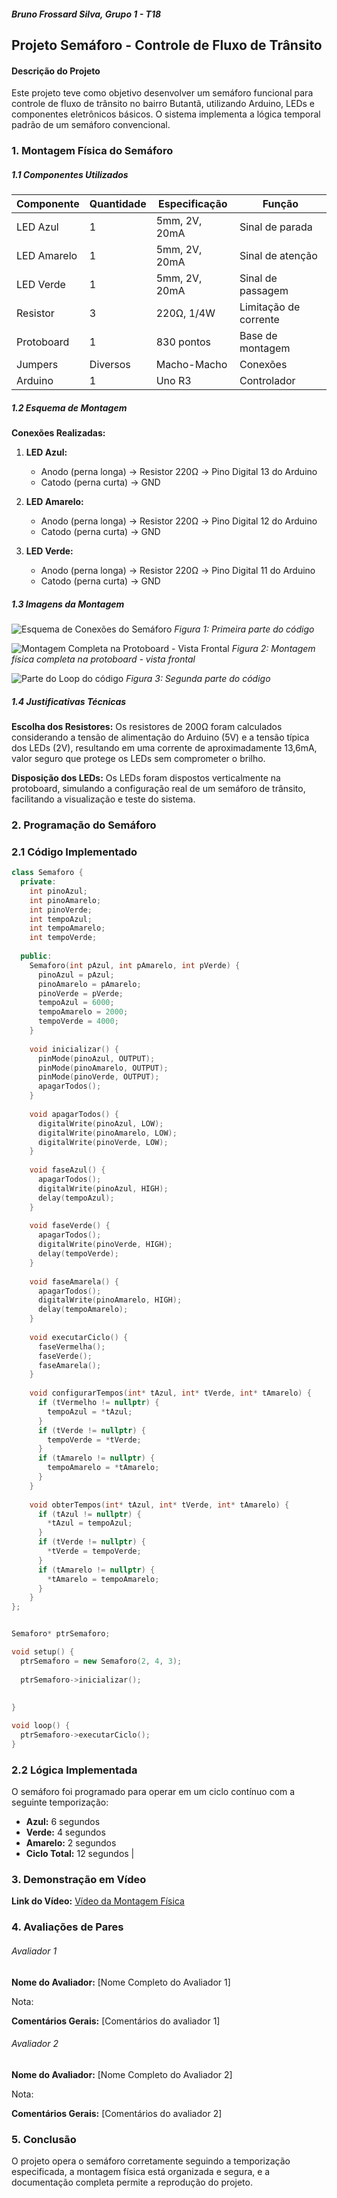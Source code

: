 ##### Bruno Frossard Silva, Grupo 1 - T18


## Projeto Semáforo - Controle de Fluxo de Trânsito


#### Descrição do Projeto

Este projeto teve como objetivo desenvolver um semáforo funcional para controle de fluxo de trânsito no bairro Butantã, utilizando Arduino, LEDs e componentes eletrônicos básicos. O sistema implementa a lógica temporal padrão de um semáforo convencional.

### 1. Montagem Física do Semáforo

##### 1.1 Componentes Utilizados

| Componente | Quantidade | Especificação | Função |
|------------|------------|---------------|--------|
| LED Azul | 1 | 5mm, 2V, 20mA | Sinal de parada |
| LED Amarelo | 1 | 5mm, 2V, 20mA | Sinal de atenção |
| LED Verde | 1 | 5mm, 2V, 20mA | Sinal de passagem |
| Resistor | 3 | 220Ω, 1/4W | Limitação de corrente |
| Protoboard | 1 | 830 pontos | Base de montagem |
| Jumpers | Diversos | Macho-Macho | Conexões |
| Arduino | 1 | Uno R3 | Controlador |

##### 1.2 Esquema de Montagem

**Conexões Realizadas:**

1. **LED Azul:**
   - Anodo (perna longa) → Resistor 220Ω → Pino Digital 13 do Arduino
   - Catodo (perna curta) → GND

2. **LED Amarelo:**
   - Anodo (perna longa) → Resistor 220Ω → Pino Digital 12 do Arduino
   - Catodo (perna curta) → GND

3. **LED Verde:**
   - Anodo (perna longa) → Resistor 220Ω → Pino Digital 11 do Arduino
   - Catodo (perna curta) → GND

##### 1.3 Imagens da Montagem

![Esquema de Conexões do Semáforo](assets\i1.jpeg)
*Figura 1: Primeira parte do código*

![Montagem Completa na Protoboard - Vista Frontal](assets\i2.jpeg)
*Figura 2: Montagem física completa na protoboard - vista frontal*

![Parte do Loop do código](assets\i3.jpeg)
*Figura 3: Segunda parte do código*

##### 1.4 Justificativas Técnicas

**Escolha dos Resistores:**
Os resistores de 200Ω foram calculados considerando a tensão de alimentação do Arduino (5V) e a tensão típica dos LEDs (2V), resultando em uma corrente de aproximadamente 13,6mA, valor seguro que protege os LEDs sem comprometer o brilho.

**Disposição dos LEDs:**
Os LEDs foram dispostos verticalmente na protoboard, simulando a configuração real de um semáforo de trânsito, facilitando a visualização e teste do sistema.

### 2. Programação do Semáforo

### 2.1 Código Implementado
```cpp
class Semaforo {
  private:
    int pinoAzul;
    int pinoAmarelo;
    int pinoVerde;
    int tempoAzul;
    int tempoAmarelo;
    int tempoVerde;
    
  public:
    Semaforo(int pAzul, int pAmarelo, int pVerde) {
      pinoAzul = pAzul;
      pinoAmarelo = pAmarelo;
      pinoVerde = pVerde;
      tempoAzul = 6000;  
      tempoAmarelo = 2000;   
      tempoVerde = 4000;
    }
    
    void inicializar() {
      pinMode(pinoAzul, OUTPUT);
      pinMode(pinoAmarelo, OUTPUT);
      pinMode(pinoVerde, OUTPUT);
      apagarTodos();
    }
    
    void apagarTodos() {
      digitalWrite(pinoAzul, LOW);
      digitalWrite(pinoAmarelo, LOW);
      digitalWrite(pinoVerde, LOW);
    }
    
    void faseAzul() {
      apagarTodos();
      digitalWrite(pinoAzul, HIGH);
      delay(tempoAzul);
    }
    
    void faseVerde() {
      apagarTodos();
      digitalWrite(pinoVerde, HIGH);
      delay(tempoVerde);
    }
    
    void faseAmarela() {
      apagarTodos();
      digitalWrite(pinoAmarelo, HIGH);
      delay(tempoAmarelo);
    }
    
    void executarCiclo() {
      faseVermelha();
      faseVerde();
      faseAmarela();
    }
    
    void configurarTempos(int* tAzul, int* tVerde, int* tAmarelo) {
      if (tVermelho != nullptr) {
        tempoAzul = *tAzul;
      }
      if (tVerde != nullptr) {
        tempoVerde = *tVerde;
      }
      if (tAmarelo != nullptr) {
        tempoAmarelo = *tAmarelo;
      }
    }
    
    void obterTempos(int* tAzul, int* tVerde, int* tAmarelo) {
      if (tAzul != nullptr) {
        *tAzul = tempoAzul;
      }
      if (tVerde != nullptr) {
        *tVerde = tempoVerde;
      }
      if (tAmarelo != nullptr) {
        *tAmarelo = tempoAmarelo;
      }
    }
};


Semaforo* ptrSemaforo;

void setup() {
  ptrSemaforo = new Semaforo(2, 4, 3);
  
  ptrSemaforo->inicializar();
  
 
}

void loop() {
  ptrSemaforo->executarCiclo();
}
```

### 2.2 Lógica Implementada

O semáforo foi programado para operar em um ciclo contínuo com a seguinte temporização:

- **Azul:** 6 segundos
- **Verde:** 4 segundos
- **Amarelo:** 2 segundos
- **Ciclo Total:** 12 segundos |

### 3. Demonstração em Vídeo

**Link do Vídeo:** [Vídeo da Montagem Física](assets\video.mp4)

### 4. Avaliações de Pares

###### Avaliador 1

**Nome do Avaliador:** [Nome Completo do Avaliador 1]

Nota:

**Comentários Gerais:**
[Comentários do avaliador 1]

###### Avaliador 2

**Nome do Avaliador:** [Nome Completo do Avaliador 2]

Nota:

**Comentários Gerais:**
[Comentários do avaliador 2]

### 5. Conclusão

O projeto opera o semáforo corretamente seguindo a temporização especificada, a montagem física está organizada e segura, e a documentação completa permite a reprodução do projeto.

